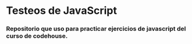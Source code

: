 # Testeos de JavaScript
### Repositorio que uso para practicar ejercicios de javascript del curso de codehouse. 